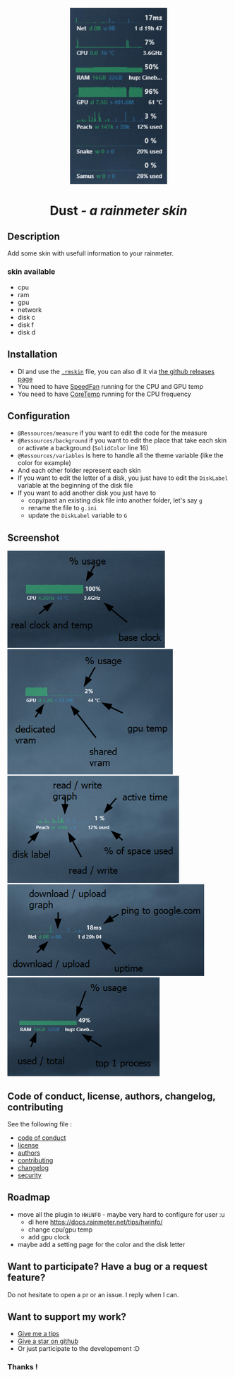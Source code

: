 <p align="center">
  <img alt="all skin screenshot" src="gitressource/total.png" width="220"/>
</p>
<h1 align="center">Dust <i>- a rainmeter skin</i></h1>

## Description

Add some skin with usefull information to your rainmeter.

### skin available

- cpu
- ram
- gpu
- network
- disk c
- disk f
- disk d

## Installation

- Dl and use the [`.rmskin`](dust_1.rmskin) file, you can also dl it via [the github releases page](https://github.com/bouteillerAlan/rainmeter-clean-skin/releases)
- You need to have [SpeedFan](https://almico.com/speedfan.php) running for the CPU and GPU temp
- You need to have [CoreTemp](https://www.alcpu.com/CoreTemp/) running for the CPU frequency

## Configuration

- `@Ressources/measure` if you want to edit the code for the measure
- `@Ressources/background` if you want to edit the place that take each skin or activate a background (`SolidColor` line 16)
- `@Ressources/variables` is here to handle all the theme variable (like the color for example)
- And each other folder represent each skin
- If you want to edit the letter of a disk, you just have to edit the `DiskLabel` variable at the beginning of the disk file
- If you want to add another disk you just have to
  - copy/past an existing disk file into another folder, let's say `g`
  - rename the file to `g.ini`
  - update the `DiskLabel` variable to `G`

## Screenshot

<img alt="cpu Screenshot" src="gitressource/cpu.png"/>
<img alt="gpu Screenshot" src="gitressource/gpu.png"/>
<img alt="ddr Screenshot" src="gitressource/ddr.png"/>
<img alt="net Screenshot" src="gitressource/net.png"/>
<img alt="ram Screenshot" src="gitressource/ram.png"/>

## Code of conduct, license, authors, changelog, contributing

See the following file :
- [code of conduct](CODE_OF_CONDUCT.md)
- [license](LICENSE)
- [authors](AUTHORS)
- [contributing](CONTRIBUTING.md)
- [changelog](CHANGELOG)
- [security](SECURITY.md)

## Roadmap

- move all the plugin to `HWiNFO` - maybe very hard to configure for user :u
  - dl here https://docs.rainmeter.net/tips/hwinfo/
  - change cpu/gpu temp
  - add gpu clock
- maybe add a setting page for the color and the disk letter

## Want to participate? Have a bug or a request feature?

Do not hesitate to open a pr or an issue. I reply when I can.

## Want to support my work?

- [Give me a tips](https://ko-fi.com/a2n00)
- [Give a star on github](https://github.com/bouteillerAlan/rainmeter-clean-skin)
- Or just participate to the developement :D

### Thanks !
